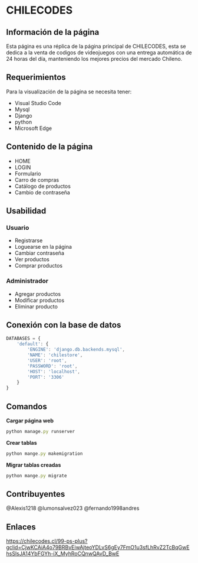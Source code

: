 # CHILECODES
## Información de la página
Esta página es una réplica de la página principal de CHILECODES, esta se dedica a la venta de codigos de videojuegos con una entrega automática de 24 horas del día, manteniendo los mejores precios del mercado Chileno.
## Requerimientos
Para la visualización de la página se necesita tener:
* Visual Studio Code
* Mysql
* Django
* python
* Microsoft Edge
## Contenido de la página
* HOME
* LOGIN
* Formulario
* Carro de compras
* Catálogo de productos
* Cambio de contraseña
## Usabilidad    
### Usuario
* Registrarse
* Loguearse en la página 
* Cambiar contraseña
* Ver productos 
* Comprar productos
### Administrador
* Agregar productos
* Modificar productos
* Eliminar producto
## Conexión con la base de datos
```javascript
DATABASES = {
    'default': {
        'ENGINE': 'django.db.backends.mysql',
        'NAME': 'chilestore',
        'USER': 'root',
        'PASSWORD': 'root',
        'HOST': 'localhost',
        'PORT': '3306'
    }
}
```
## Comandos
**Cargar página web**
```javascript
python manage.py runserver
```
**Crear tablas**
```javascript
python mange.py makemigration
```
**Migrar tablas creadas**
```javascript
python mange.py migrate
```
## Contribuyentes
@Alexis1218
@lumonsalvez023
@fernando1998andres
## Enlaces
https://chilecodes.cl/99-ps-plus?gclid=CjwKCAiA4o79BRBvEiwAjteoYDLvS6gEy7FmO1u3sfLhRvZ2TcBqGwEhsSlsJA14YbFGYh-iX_MyhRoCQnwQAvD_BwE